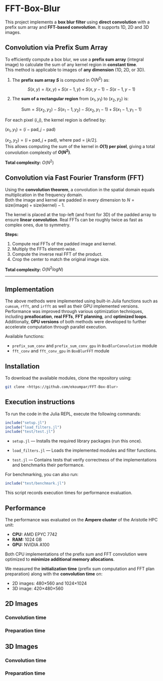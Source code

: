 # FFT-Box-Blur

This project implements a **box blur filter** using **direct convolution** with a prefix sum array and **FFT-based convolution**. It supports 1D, 2D and 3D images. 

## Convolution via Prefix Sum Array

To efficiently compute a box blur, we use a **prefix sum array** (integral image) to calculate the sum of any kernel region in **constant time**.  
This method is applicable to images of **any dimension** (1D, 2D, or 3D).
1. The **prefix sum array $S$** is computed in $O(N^2)$ as:

$$
S(x, y) = I(x, y) + S(x-1, y) + S(x, y-1) - S(x-1, y-1)
$$

2. The **sum of a rectangular region** from $(x_1, y_1)$ to $(x_2, y_2)$ is:

$$
\text{Sum} = S(x_2, y_2) - S(x_1-1, y_2) - S(x_2, y_1-1) + S(x_1-1, y_1-1)
$$

For each pixel $(i, j)$, the kernel region is defined by:

$(x_1, y_1) = (i - \text{pad}, j - \text{pad})$

$(x_2, y_2) = (i + \text{pad}, j + \text{pad})$, where $\text{pad} = \lfloor k/2 \rfloor$.  
This allows computing the sum of the kernel in **$O(1)$ per pixel**, giving a total convolution complexity of **$O(N^2)$**.


**Total complexity:** $O(N^2)$

## Convolution via Fast Fourier Transform (FFT)

Using the **convolution theorem**, a convolution in the spatial domain equals multiplication in the frequency domain.  
Both the image and kernel are padded in every dimension to  $N = \text{size(image)} + \text{size(kernel)} - 1$.

The kernel is placed at the top-left (and front for 3D) of the padded array to ensure **linear convolution**.
Real FFTs can be roughly twice as fast as complex ones, due to symmetry.

**Steps:**
1. Compute real FFTs of the padded image and kernel.  
2. Multiply the FFTs element-wise.  
3. Compute the inverse real FFT of the product.  
4. Crop the center to match the original image size.  

**Total complexity:** $O(N^2 log N)$

---
## Implementation

The above methods were implemented using built-in Julia functions such as `cumsum`, `rfft`, and `irfft` as well as their GPU implemented versions. Performance was improved through various optimization techniques, including **preallocation**, **real FFTs**, **FFT planning**, and **optimized loops**. Additionally, **GPU versions** of both methods were developed to further accelerate computation through parallel execution.

Available functions:
- `prefix_sum_conv` and `prefix_sum_conv_gpu` in `BoxBlurConvolution` module
- `fft_conv` and `fft_conv_gpu` in `BoxBlurFFT` module
  
## Installation

To download the available modules, clone the repository using:

```bash
git clone <https://github.com/ekoumpar/FFT-Box-Blur>
```
## Execution instructions 

To run the code in the Julia REPL, execute the following commands:

```julia
include("setup.jl")
include("load_filters.jl")
include("test/test.jl")
```
- `setup.jl` — Installs the required library packages (run this once).

- `load_filters.jl` — Loads the implemented modules and filter functions.

- `test.jl` — Contains tests that verify correctness of the implementations and benchmarks their performance.

For benchmarking, you can also run:

```julia
include("test/benchmark.jl")
```
This script records execution times for performance evaluation.

## Performance

The performance was evaluated on the **Ampere cluster** of the Aristotle HPC unit:

- **CPU:** AMD EPYC 7742  
- **RAM:** 1024 GB  
- **GPU:** NVIDIA A100  

Both CPU implementations of the prefix sum and FFT convolution were optimized to **minimize additional memory allocations**.

We measured the **initialization time** (prefix sum computation and FFT plan preparation) along with the **convolution time** on:  

- 2D images: 480×560 and 1024×1024  
- 3D image: 420×480×560

## 2D Images

### Convolution time


### Preparation time


## 3D Images

### Convolution time


### Preparation time


